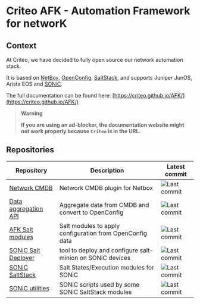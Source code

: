 # Criteo AFK - Automation Framework for networK

## Context

At Criteo, we have decided to fully open source our network automation stack.

It is based on [NetBox](https://netbox.dev), [OpenConfig](https://www.openconfig.net/), [SaltStack](https://github.com/SaltStack/salt), and supports Juniper JunOS, Arista EOS and [SONiC](https://sonic-net.github.io/SONiC/).

The full documentation can be found here: [https://criteo.github.io/AFK/](https://criteo.github.io/AFK/)

> **Warning**
>
> **If you are using an ad-blocker, the documentation website might not work properly because `Criteo` is in the URL.**

## Repositories

| Repository | Description | Latest commit |
|------------|-------------|---------------|
| [Network CMDB](https://github.com/criteo/netbox-network-cmdb)             | Network CMDB plugin for Netbox                            | ![Last commit](https://img.shields.io/github/last-commit/criteo/netbox-network-cmdb/main) |
| [Data aggregation API](https://github.com/criteo/data-aggregation-api)    | Aggregate data from CMDB and convert to OpenConfig        | ![Last commit](https://img.shields.io/github/last-commit/criteo/data-aggregation-api/main) |
| [AFK Salt modules](https://github.com/criteo/afk-saltstack)               | Salt modules to apply configuration from OpenConfig data  | ![Last commit](https://img.shields.io/github/last-commit/criteo/openconfig-SaltStack/main) |
| [SONiC Salt Deployer](https://github.com/criteo/sonic-salt-deployer)      | tool to deploy and configure salt-minion on SONiC devices | ![Last commit](https://img.shields.io/github/last-commit/criteo/sonic-salt-deployer/main) |
| [SONiC SaltStack](https://github.com/criteo/sonic-saltstack)              | Salt States/Execution modules for SONiC                   | ![Last commit](https://img.shields.io/github/last-commit/criteo/sonic-SaltStack/main) |
| [SONiC utilities](https://github.com/criteo/criteo-sonic-utilities)       | SONiC scripts used by some SONiC SaltStack modules        | ![Last commit](https://img.shields.io/github/last-commit/criteo/criteo-sonic-utilities/main) |
